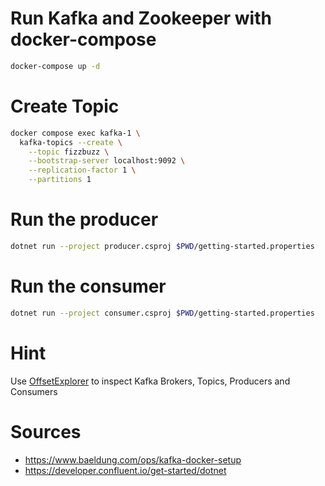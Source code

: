 # Run Kafka and Zookeeper with docker-compose

```sh
docker-compose up -d
```

# Create Topic

```sh
docker compose exec kafka-1 \
  kafka-topics --create \
    --topic fizzbuzz \
    --bootstrap-server localhost:9092 \
    --replication-factor 1 \
    --partitions 1
```

# Run the producer

```sh
dotnet run --project producer.csproj $PWD/getting-started.properties
```

# Run the consumer

```sh
dotnet run --project consumer.csproj $PWD/getting-started.properties 
```

# Hint
Use [OffsetExplorer](https://www.kafkatool.com/) to inspect Kafka Brokers, Topics, Producers and Consumers

# Sources
- https://www.baeldung.com/ops/kafka-docker-setup
- https://developer.confluent.io/get-started/dotnet